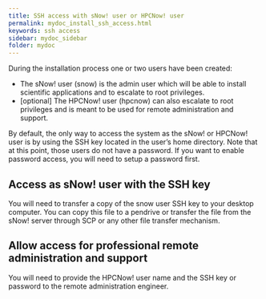 ```yaml
---
title: SSH access with sNow! user or HPCNow! user
permalink: mydoc_install_ssh_access.html
keywords: ssh access
sidebar: mydoc_sidebar
folder: mydoc
---
```


During the installation process one or two users have been created:
* The sNow! user (snow) is the admin user which will be able to install scientific applications and to escalate to root privileges.  
* [optional] The HPCNow! user (hpcnow) can also escalate to root privileges and is meant to be used for remote administration and support.

By default, the only way to access the system as the sNow! or HPCNow! user is by using the SSH key located in the user’s home directory. Note that at this point, those users do not have a password. If you want to enable password access, you will need to setup a password first.

## Access as sNow! user with the SSH key
You will need to transfer a copy of the snow user SSH key to your desktop computer. You can copy this file to a pendrive or transfer the file from the sNow! server through SCP or any other file transfer mechanism.

## Allow access for professional remote administration and support
You will need to provide the HPCNow! user name and the SSH key or password to the remote administration engineer.
